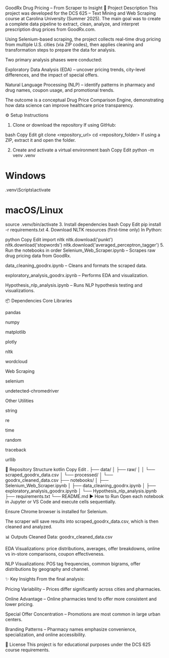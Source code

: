 GoodRx Drug Pricing – From Scraper to Insight
📄 Project Description
This project was developed for the DCS 625 – Text Mining and Web Scraping course at Carolina University (Summer 2025).
The main goal was to create a complete data pipeline to extract, clean, analyze, and interpret prescription drug prices from GoodRx.com.

Using Selenium-based scraping, the project collects real-time drug pricing from multiple U.S. cities (via ZIP codes), then applies cleaning and transformation steps to prepare the data for analysis.

Two primary analysis phases were conducted:

Exploratory Data Analysis (EDA) – uncover pricing trends, city-level differences, and the impact of special offers.

Natural Language Processing (NLP) – identify patterns in pharmacy and drug names, coupon usage, and promotional trends.

The outcome is a conceptual Drug Price Comparison Engine, demonstrating how data science can improve healthcare price transparency.

⚙️ Setup Instructions
1. Clone or download the repository
If using GitHub:

bash
Copy
Edit
git clone <repository_url>
cd <repository_folder>
If using a ZIP, extract it and open the folder.

2. Create and activate a virtual environment
bash
Copy
Edit
python -m venv .venv
# Windows
.venv\Scripts\activate
# macOS/Linux
source .venv/bin/activate
3. Install dependencies
bash
Copy
Edit
pip install -r requirements.txt
4. Download NLTK resources (first-time only)
In Python:

python
Copy
Edit
import nltk
nltk.download('punkt')
nltk.download('stopwords')
nltk.download('averaged_perceptron_tagger')
5. Run the notebooks in order
Selenium_Web_Scraper.ipynb – Scrapes raw drug pricing data from GoodRx.

data_cleaning_goodrx.ipynb – Cleans and formats the scraped data.

exploratory_analysis_goodrx.ipynb – Performs EDA and visualization.

Hypothesis_nlp_analysis.ipynb – Runs NLP hypothesis testing and visualizations.

📦 Dependencies
Core Libraries

pandas

numpy

matplotlib

plotly

nltk

wordcloud

Web Scraping

selenium

undetected-chromedriver

Other Utilities

string

re

time

random

traceback

urllib

📂 Repository Structure
kotlin
Copy
Edit
.
├── data/
│   ├── raw/
│   │   └── scraped_goodrx_data.csv
│   └── processed/
│       └── goodrx_cleaned_data.csv
├── notebooks/
│   ├── Selenium_Web_Scraper.ipynb
│   ├── data_cleaning_goodrx.ipynb
│   ├── exploratory_analysis_goodrx.ipynb
│   └── Hypothesis_nlp_analysis.ipynb
├── requirements.txt
└── README.md
▶️ How to Run
Open each notebook in Jupyter or VS Code and execute cells sequentially.

Ensure Chrome browser is installed for Selenium.

The scraper will save results into scraped_goodrx_data.csv, which is then cleaned and analyzed.

📊 Outputs
Cleaned Data: goodrx_cleaned_data.csv

EDA Visualizations: price distributions, averages, offer breakdowns, online vs in-store comparisons, coupon effectiveness.

NLP Visualizations: POS tag frequencies, common bigrams, offer distributions by geography and channel.

✨ Key Insights
From the final analysis:

Pricing Variability – Prices differ significantly across cities and pharmacies.

Online Advantage – Online pharmacies tend to offer more consistent and lower pricing.

Special Offer Concentration – Promotions are most common in large urban centers.

Branding Patterns – Pharmacy names emphasize convenience, specialization, and online accessibility.

📌 License
This project is for educational purposes under the DCS 625 course requirements.
